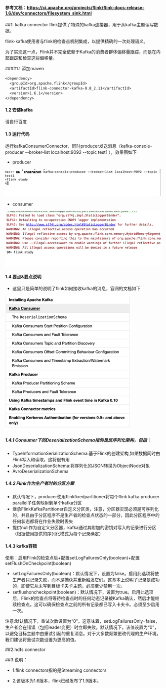 #### 参考文档：https://ci.apache.org/projects/flink/flink-docs-release-1.6/dev/connectors/filesystem_sink.html

##1. kafka connector
flink提供了特殊的kafka连接器，用于从kafka主题读写数据。

flink-kafka使用者与flink的检查点机制集成，以提供精确的一次处理语义。

为了实现这一点，Flink并不完全依赖于Kafka的消费者群体偏移量跟踪，而是在内部跟踪和检查这些偏移量。

####1.1 添加maven
```
<dependency>
  <groupId>org.apache.flink</groupId>
  <artifactId>flink-connector-kafka-0.8_2.11</artifactId>
  <version>1.6.1</version>
</dependency>

```
#### 1.2 安装kafka
请自行百度

#### 1.3 运行代码
运行kafkaConsumerConnector，同时producer发送消息（kafka-console-producer --broker-list localhost:9092 --topic test1
），效果图如下
- producer

![](.README_images/5190068a.png)

- consumer

![](.README_images/bf18c9d9.png)

#### 1.4 要点&要点说明
- 这里只是简单的说明了flink如何接收kafka的消息，官网的文档如下

![](.README_images/1a0abd37.png)


##### 1.4.1 Consumer下的DeserializationSchema指的是反序列化架构，包括：
- TypeInformationSerializationSchema:基于Flink的创建架构,如果数据同时由Flink写入和读取，这将很有用
- JsonDeserializationSchema:将序列化的JSON转换为ObjectNode对象
- AvroDeserializationSchema

##### 1.4.2 Flink作为生产者时的分区方案
- 默认情况下，producer使用flinkfixedpartitioner将每个flink kafka producer parallel子任务映射到单个kafka分区
- 继承FlinkKafkaPartitioner自定义分区类，注意，分区器实现必须是可序列化的，并且由于分区程序不是生产者的检查点状态的一部分，因此分区程序中的任何状态都将在作业失败时丢失
- 提供null作为自定义分区器，kafka通过其附加的密钥对写入的记录进行分区（根据使用提供的序列化模式为每个记录确定）

#### 1.4.3 kafka容错
使用：启用Flink的检查点后+配置setLogFailuresOnly(boolean)+配置setFlushOnCheckpoint(boolean)
 - setLogFailuresOnly(boolean)：默认情况下，设置为false。启用此选项将使生产者只记录失败，而不是捕获并重新触发它们。这基本上说明了记录是成功的，即使它从未写到目标卡夫卡主题。必须至少禁用一次。
 - setflushoncheckpoint(boolean)：默认情况下，设置为true。启用此选项后，Flink的检查点将等待检查点时的任何动态记录被Kafka确认，然后才能继续检查点。这可以确保检查点之前的所有记录都已写入卡夫卡。必须至少启用一次。
 
 注意:默认情况下，重试次数设置为“0”。这意味着，setLogFailuresOnly=false，生产者会在错误（包括leader变更）时立即失败。默认情况下，该值设置为“0”，以避免目标主题中由重试引起的重复消息。对于大多数频繁更改代理的生产环境，我们建议将重试次数设置为更高的值。
 
##2.hdfs connector

##3 说明：
- 1.flink connectors指的是Streaming connectors

- 2.该版本为1.6版本，flink已经发布了1.9版本。
